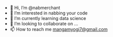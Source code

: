 - 👋 Hi, I’m @nabmerchant
- 👀 I’m interested in nabbing your code
- 🌱 I’m currently learning data science 
- 💞️ I’m looking to collaborate on ...
- 📫 How to reach me mangamyogi7@gmail.com

<!---
nabmerchant/nabmerchant is a ✨ special ✨ repository because its `README.md` (this file) appears on your GitHub profile.
You can click the Preview link to take a look at your changes.
--->

